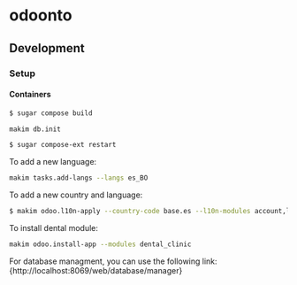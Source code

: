 # odoonto

## Development

### Setup

#### Containers

```bash
$ sugar compose build
```

```bash
makim db.init
```

```bash
$ sugar compose-ext restart
```

To add a new language:

```bash
makim tasks.add-langs --langs es_BO
```

To add a new country and language:

```bash
$ makim odoo.l10n-apply --country-code base.es --l10n-modules account,l10n_es
```

To install dental module:

```bash
makim odoo.install-app --modules dental_clinic
```

For database managment, you can use the following link:
{http://localhost:8069/web/database/manager}
